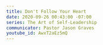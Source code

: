 ```yaml
---
title: Don't Follow Your Heart
date: 2020-09-26 00:43:00 -07:00
series: The Art of Self-Leadership
communicator: Pastor Jason Graves
youtube_id: AwxT2aEz5mQ
---
```


